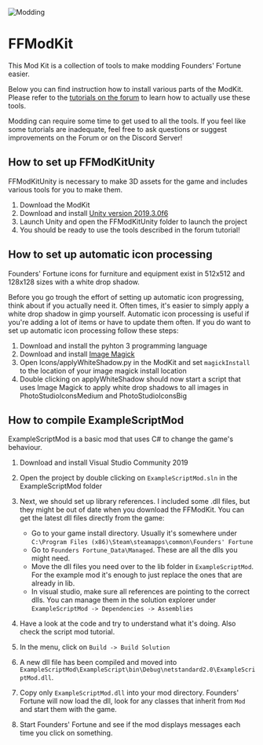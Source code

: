 ![Modding](https://forum.foundersfortune.com/uploads/default/original/1X/e34496d98c2801f79a8f93f21eaaaf11c7a3cc82.jpeg)

# FFModKit
This Mod Kit is a collection of tools to make modding Founders' Fortune easier.

Below you can find instruction how to install various parts of the ModKit. Please refer to the [tutorials on the forum](https://forum.foundersfortune.com/t/introduction-to-modding/928) to learn how to actually use these tools.

Modding can require some time to get used to all the tools. If you feel like some tutorials are inadequate, feel free to ask questions or suggest improvements on the Forum or on the Discord Server!

## How to set up FFModKitUnity

FFModKitUnity is necessary to make 3D assets for the game and includes various tools for you to make them.

1. Download the ModKit
2. Download and install [Unity version 2019.3.0f6](https://unity3d.com/get-unity/download/archive)
3. Launch Unity and open the FFModKitUnity folder to launch the project
4. You should be ready to use the tools described in the forum tutorial!

## How to set up automatic icon processing

Founders' Fortune icons for furniture and equipment exist in 512x512 and 128x128 sizes with a white drop shadow.

Before you go trough the effort of setting up automatic icon progressing, think about if you actually need it. Often times, it's easier to simply apply a white drop shadow in gimp yourself. Automatic icon processing is useful if you're adding a lot of items or have to update them often.
If you do want to set up automatic icon processing follow these steps:

1. Download and install the pyhton 3 programming language
2. Download and install [Image Magick](https://imagemagick.org/script/download.php)
3. Open Icons/applyWhiteShadow.py in the ModKit and set `magickInstall` to the location of your image magick install location
4. Double clicking on applyWhiteShadow should now start a script that uses Image Magick to apply white drop shadows to all images in PhotoStudioIconsMedium and PhotoStudioIconsBig

## How to compile ExampleScriptMod

ExampleScriptMod is a basic mod that uses C# to change the game's behaviour.

1. Download and install Visual Studio Community 2019
2. Open the project by double clicking on `ExampleScriptMod.sln` in the ExampleScriptMod folder
3. Next, we should set up library references. I included some .dll files, but they might be out of date when you download the FFModKit. You can get the latest dll files directly from the game:
   - Go to your game install directory. Usually it's somewhere under `C:\Program Files (x86)\Steam\steamapps\common\Founders' Fortune`
   -  Go to `Founders Fortune_Data\Managed`. These are all the dlls you might need.
   - Move the dll files you need over to the lib folder in `ExampleScriptMod`. For the example mod it's enough to just replace the ones that are already in lib.
   - In visual studio, make sure all references are pointing to the correct dlls. You can manage them in the solution explorer under `ExampleScriptMod -> Dependencies -> Assemblies`

4. Have a look at the code and try to understand what it's doing. Also check the script mod tutorial.
5. In the menu, click on `Build -> Build Solution`
6. A new dll file has been compiled and moved into `ExampleScriptMod\ExampleScript\bin\Debug\netstandard2.0\ExampleScriptMod.dll`.
7. Copy only `ExampleScriptMod.dll` into your mod directory. Founders' Fortune will now load the dll, look for any classes that inherit from `Mod` and start them with the game.
8. Start Founders' Fortune and see if the mod displays messages each time you click on something.
